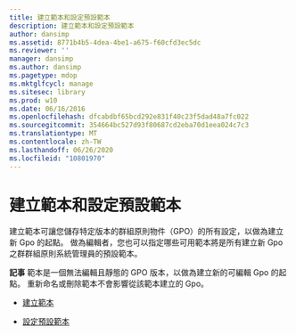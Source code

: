 ```yaml
---
title: 建立範本和設定預設範本
description: 建立範本和設定預設範本
author: dansimp
ms.assetid: 8771b4b5-4dea-4be1-a675-f60cfd3ec5dc
ms.reviewer: ''
manager: dansimp
ms.author: dansimp
ms.pagetype: mdop
ms.mktglfcycl: manage
ms.sitesec: library
ms.prod: w10
ms.date: 06/16/2016
ms.openlocfilehash: dfcabdbf65bcd292e831f40c23f5dad48a7fc022
ms.sourcegitcommit: 354664bc527d93f80687cd2eba70d1eea024c7c3
ms.translationtype: MT
ms.contentlocale: zh-TW
ms.lasthandoff: 06/26/2020
ms.locfileid: "10801970"
---
```

# 建立範本和設定預設範本


建立範本可讓您儲存特定版本的群組原則物件（GPO）的所有設定，以做為建立新 Gpo 的起點。 做為編輯者，您也可以指定哪些可用範本將是所有建立新 Gpo 之群群組原則系統管理員的預設範本。

**記事** 範本是一個無法編輯且靜態的 GPO 版本，以做為建立新的可編輯 Gpo 的起點。 重新命名或刪除範本不會影響從該範本建立的 Gpo。

 

-   [建立範本](create-a-template.md)

-   [設定預設範本](set-a-default-template.md)

 

 





